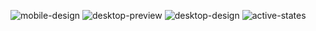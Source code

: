 ![mobile-design](https://github.com/Salma-Bellamkaddem/Frontend_mentor_challenge1/assets/96878921/dc286654-e6d8-4593-86b7-f9129baf60e2)
![desktop-preview](https://github.com/Salma-Bellamkaddem/Frontend_mentor_challenge1/assets/96878921/73c1bc32-be65-4e85-b603-915e12b00ff2)
![desktop-design](https://github.com/Salma-Bellamkaddem/Frontend_mentor_challenge1/assets/96878921/0272f36c-7dec-4de5-afbf-883213e67375)
![active-states](https://github.com/Salma-Bellamkaddem/Frontend_mentor_challenge1/assets/96878921/75938a4b-d351-483c-8898-d2b58523f0bd)
